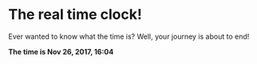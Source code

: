 # The real time clock!

Ever wanted to know what the time is? Well, your journey is about to end!

**The time is Nov 26, 2017, 16:04**